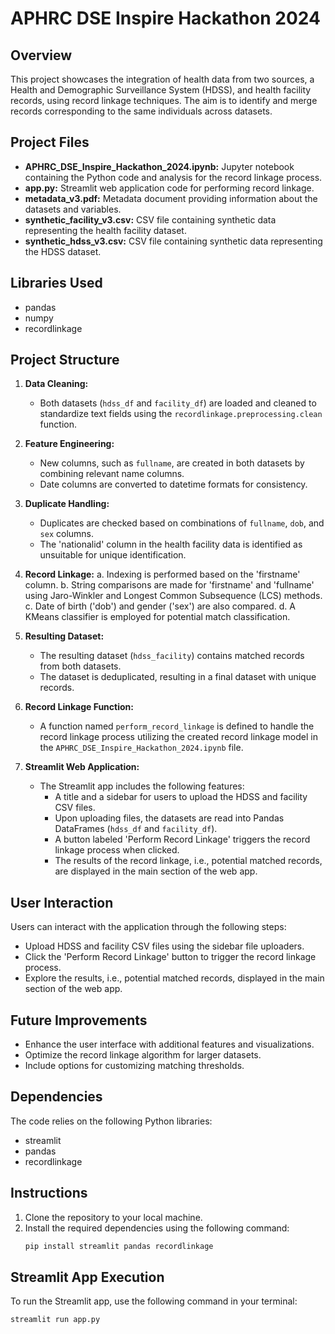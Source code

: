 # APHRC DSE Inspire Hackathon 2024

## Overview

This project showcases the integration of health data from two sources, a Health and Demographic Surveillance System (HDSS), and health facility records, using record linkage techniques. The aim is to identify and merge records corresponding to the same individuals across datasets.

## Project Files

- **APHRC_DSE_Inspire_Hackathon_2024.ipynb:** Jupyter notebook containing the Python code and analysis for the record linkage process.
- **app.py:** Streamlit web application code for performing record linkage.
- **metadata_v3.pdf:** Metadata document providing information about the datasets and variables.
- **synthetic_facility_v3.csv:** CSV file containing synthetic data representing the health facility dataset.
- **synthetic_hdss_v3.csv:** CSV file containing synthetic data representing the HDSS dataset.


## Libraries Used

- pandas
- numpy
- recordlinkage

## Project Structure

1. **Data Cleaning:**
   - Both datasets (`hdss_df` and `facility_df`) are loaded and cleaned to standardize text fields using the `recordlinkage.preprocessing.clean` function.

2. **Feature Engineering:**
   - New columns, such as `fullname`, are created in both datasets by combining relevant name columns.
   - Date columns are converted to datetime formats for consistency.

3. **Duplicate Handling:**
   - Duplicates are checked based on combinations of `fullname`, `dob`, and `sex` columns.
   - The 'nationalid' column in the health facility data is identified as unsuitable for unique identification.

4. **Record Linkage:**
   a. Indexing is performed based on the 'firstname' column.
   b. String comparisons are made for 'firstname' and 'fullname' using Jaro-Winkler and Longest Common Subsequence (LCS) methods.
   c. Date of birth ('dob') and gender ('sex') are also compared.
   d. A KMeans classifier is employed for potential match classification.

5. **Resulting Dataset:**
   - The resulting dataset (`hdss_facility`) contains matched records from both datasets.
   - The dataset is deduplicated, resulting in a final dataset with unique records.

6. **Record Linkage Function:**
   - A function named `perform_record_linkage` is defined to handle the record linkage process utilizing the created record linkage model in the `APHRC_DSE_Inspire_Hackathon_2024.ipynb` file.

7. **Streamlit Web Application:**
   - The Streamlit app includes the following features:
     - A title and a sidebar for users to upload the HDSS and facility CSV files.
     - Upon uploading files, the datasets are read into Pandas DataFrames (`hdss_df` and `facility_df`).
     - A button labeled 'Perform Record Linkage' triggers the record linkage process when clicked.
     - The results of the record linkage, i.e., potential matched records, are displayed in the main section of the web app.

## User Interaction

Users can interact with the application through the following steps:
- Upload HDSS and facility CSV files using the sidebar file uploaders.
- Click the 'Perform Record Linkage' button to trigger the record linkage process.
- Explore the results, i.e., potential matched records, displayed in the main section of the web app.

## Future Improvements

- Enhance the user interface with additional features and visualizations.
- Optimize the record linkage algorithm for larger datasets.
- Include options for customizing matching thresholds.

## Dependencies

The code relies on the following Python libraries:
- streamlit
- pandas
- recordlinkage

## Instructions

1. Clone the repository to your local machine.
2. Install the required dependencies using the following command:
   ```bash
   pip install streamlit pandas recordlinkage
## Streamlit App Execution

To run the Streamlit app, use the following command in your terminal:
```bash
streamlit run app.py
